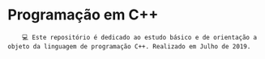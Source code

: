 # Programação em C++
        💻 Este repositório é dedicado ao estudo básico e de orientação a objeto da linguagem de programação C++. Realizado em Julho de 2019.

        
